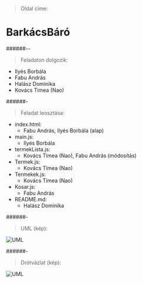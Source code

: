 > Oldal címe:
# BarkácsBáró

######--

> Feladaton dolgozik:
- Ilyés Borbála
- Fabu András
- Halász Dominika
- Kovács Timea (Nao)

######-

> Feladat leosztása:
- index.html:
  - Fabu András, Ilyés Borbála (alap)
- main.js:
  - Ilyés Borbála
- termekLista.js:
  - Kovács Tímea (Nao), Fabu András (módosítás)
- Termek.js:
  - Kovács Tímea (Nao)
- Termekek.js:
  - Kovács Tímea (Nao)
- Kosar.js:
  - Fabu András
- README.md:
  - Halász Dominika

######-

> UML (kép):
 
![UML](leiras/UML.png)

######-

> Drótvázlat (kép):

![UML](leiras/drotVazlat.png)

